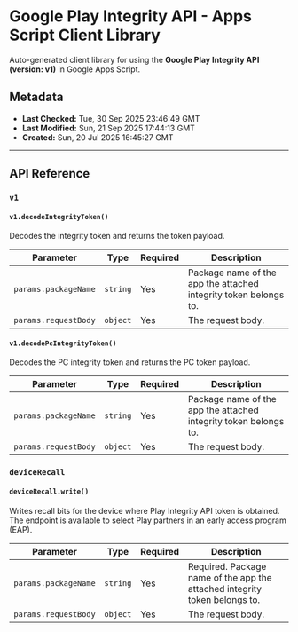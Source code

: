 # Google Play Integrity API - Apps Script Client Library

Auto-generated client library for using the **Google Play Integrity API (version: v1)** in Google Apps Script.

## Metadata

- **Last Checked:** Tue, 30 Sep 2025 23:46:49 GMT
- **Last Modified:** Sun, 21 Sep 2025 17:44:13 GMT
- **Created:** Sun, 20 Jul 2025 16:45:27 GMT



---

## API Reference

### `v1`

#### `v1.decodeIntegrityToken()`

Decodes the integrity token and returns the token payload.

| Parameter | Type | Required | Description |
|---|---|---|---|
| `params.packageName` | `string` | Yes |  Package name of the app the attached integrity token belongs to. |
| `params.requestBody` | `object` | Yes | The request body. |

#### `v1.decodePcIntegrityToken()`

Decodes the PC integrity token and returns the PC token payload.

| Parameter | Type | Required | Description |
|---|---|---|---|
| `params.packageName` | `string` | Yes | Package name of the app the attached integrity token belongs to. |
| `params.requestBody` | `object` | Yes | The request body. |

### `deviceRecall`

#### `deviceRecall.write()`

Writes recall bits for the device where Play Integrity API token is obtained. The endpoint is available to select Play partners in an early access program (EAP).

| Parameter | Type | Required | Description |
|---|---|---|---|
| `params.packageName` | `string` | Yes | Required. Package name of the app the attached integrity token belongs to. |
| `params.requestBody` | `object` | Yes | The request body. |